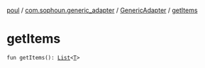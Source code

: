 [poul](../../index.md) / [com.sophoun.generic_adapter](../index.md) / [GenericAdapter](index.md) / [getItems](./get-items.md)

# getItems

`fun getItems(): `[`List`](https://kotlinlang.org/api/latest/jvm/stdlib/kotlin.collections/-list/index.html)`<`[`T`](index.md#T)`>`